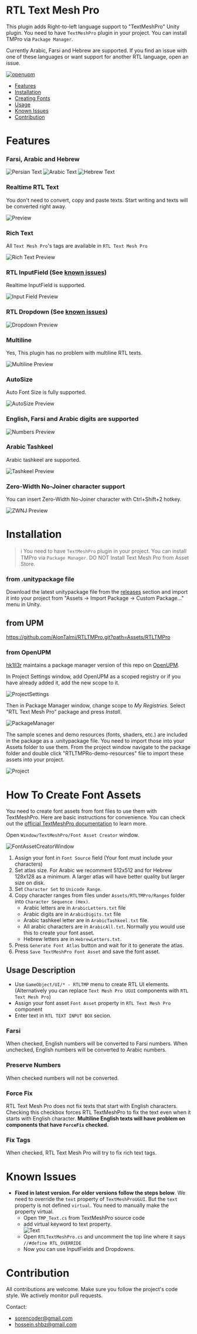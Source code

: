 # RTL Text Mesh Pro
This plugin adds Right-to-left language support to "TextMeshPro" Unity plugin. 
You need to have `TextMeshPro` plugin in your project. You can install TMPro via `Package Manager`.

Currently Arabic, Farsi and Hebrew are supported. If you find an issue with one of these languages or want support for another RTL language, open an issue.

[![openupm](https://img.shields.io/npm/v/com.nosuchstudio.rtltmpro?label=openupm&registry_uri=https://package.openupm.com)](https://openupm.com/packages/com.nosuchstudio.rtltmpro/)

- [Features](#features)
- [Installation](#installation)
- [Creating Fonts](#how-to-create-font-assets)
- [Usage](#usage-description)
- [Known Issues](#known-issues)
- [Contribution](#contribution)

# Features
### Farsi, Arabic and Hebrew
![Persian Text](Screenshots/Persian-Text.PNG)
![Arabic Text](Screenshots/Arabic-Text.PNG)
![Hebrew Text](Screenshots/Hebrew-Text.PNG)

### Realtime RTL Text
You don't need to convert, copy and paste texts. Start writing and texts will be converted right away.  
  
![Preview](Screenshots/Realtime.gif)

### Rich Text
All `Text Mesh Pro`'s tags are available in `RTL Text Mesh Pro`
  
![Rich Text Preview](Screenshots/Rich%20Text.PNG)

### RTL InputField (See [known issues](#known-issues))
Realtime InputField is supported.  
  
![Input Field Preview](Screenshots/InputField.gif)  

### RTL Dropdown (See [known issues](#known-issues))
  
![Dropdown Preview](Screenshots/Dropdown.gif)

### Multiline
Yes, This plugin has no problem with multiline RTL texts.
  
![Multiline Preview](Screenshots/Multiline.PNG)

### AutoSize
Auto Font Size is fully supported.  
  
![AutoSize Preview](Screenshots/AutoSize.gif)

### English, Farsi and Arabic digits are supported
  
![Numbers Preview](Screenshots/Numbers.PNG)

### Arabic Tashkeel
Arabic tashkeel are supported.  
  
![Tashkeel Preview](Screenshots/Arabic%20Text.PNG)  

### Zero-Width No-Joiner character support
You can insert Zero-Width No-Joiner character with Ctrl+Shift+2 hotkey.  
  
![ZWNJ Preview](Screenshots/zwnj.PNG)  

# Installation
> :information_source: You need to have `TextMeshPro` plugin in your project. You can install TMPro via `Package Manager`. DO NOT Install Text Mesh Pro from Asset Store.
 
### from .unitypackage file
Download the latest unitypackage file from the [releases](https://github.com/sorencoder/RTLTMPro/releases) section and import it into your project from "Assets -> Import Package -> Custom Package..." menu in Unity.

## from UPM
https://github.com/AlonTalmi/RTLTMPro.git?path=Assets/RTLTMPro

### from OpenUPM
[hk1ll3r](https://github.com/hk1ll3r/) maintains a package manager version of this repo on [OpenUPM](https://openupm.com/packages/com.nosuchstudio.rtltmpro/).

In Project Settings window, add OpenUPM as a scoped registry or if you have already added it, add the new scope to it.

![ProjectSettings](Screenshots/ProjectSettings.PNG)

Then in Package Manager window, change scope to *My Registries*. Select "RTL Text Mesh Pro" package and press *Install*.

![PackageManager](Screenshots/PackageManager.PNG)

The sample scenes and demo resources (fonts, shaders, etc.) are included in the package as a .unitypackage file. You need to import those into your Assets folder to use them. From the project window navigate to the package folder and double click "RTLTMPRo-demo-resources" file to import these assets into your project.

![Project](Screenshots/Project.PNG)

# How To Create Font Assets
You need to create font assets from font files to use them with TextMeshPro. Here are basic instructions for convenience. You can check out the [official TextMeshPro documentation](https://docs.unity3d.com/Packages/com.unity.textmeshpro@4.0/manual/FontAssetsCreator.html) to learn more.
  
Open `Window/TextMeshPro/Font Asset Creator` window.

![FontAssetCreatorWindow](Screenshots/FontAssetCreator.PNG)

1. Assign your font in `Font Source` field (Your font must include your characters)
2. Set atlas size. For Arabic we recomment 512x512 and for Hebrew 128x128 as a minimum. A larger atlas will have better quality but larger size on disk.
3. Set `Character Set` to `Unicode Range`.
4. Copy character ranges from files under `Assets/RTLTMPro/Ranges` folder into `Character Sequence (Hex)`.
   * Arabic letters are in `ArabicLetters.txt` file
   * Arabic digits are in `ArabicDigits.txt` file
   * Arabic tashkeel letter are in `ArabicTashkeel.txt` file.
   * All arabic characters are in `ArabicAll.txt`. Normally you would use this to create your font asset.
   * Hebrew letters are in `HebrewLetters.txt`.
6. Press `Generate Font Atlas` button and wait for it to generate the atlas.
7. Press `Save TextMeshPro Font Asset` and save the font asset.
  
## Usage Description

* Use `GameObject/UI/* - RTLTMP` menu to create RTL UI elements. (Alternatively you can replace `Text Mesh Pro UGUI` components with `RTL Text Mesh Pro`)
* Assign your font asset `Font Asset` property in `RTL Text Mesh Pro` component 
* Enter text in `RTL TEXT INPUT BOX` secion.

### Farsi
When checked, English numbers will be converted to Farsi numbers.
When unchecked, English numbers will be converted to Arabic numbers.  

### Preserve Numbers
When checked numbers will not be converted.  

### Force Fix
RTL Text Mesh Pro does not fix texts that start with English characters. 
Checking this checkbox forces RTL TextMeshPro to fix the text even when it starts with English character. 
**Multiline English texts will have problem on components that have `ForceFix` checked.**  

### Fix Tags
When checked, RTL Text Mesh Pro will try to fix rich text tags.  

# Known Issues
* **Fixed in latest version. For older versions follow the steps below**.
  We need to override the `text` property of `TextMeshProUGUI`. But the `text` property is not defined `virtual`. You need to manually make the property virtual.  
  * Open `TMP_Text.cs` from TextMeshPro source code
  * add virtual keyword to text property.  
  ![Text](Screenshots/TextProperty.PNG)
  * Open `RTLTextMeshPro.cs` and uncomment the top line where it says `//#define RTL_OVERRIDE`
  * Now you can use InputFields and Dropdowns.
  
# Contribution
All contributions are welcome. Make sure you follow the project's code style. We actively monitor pull requests.

Contact: 
- sorencoder@gmail.com
- hossein.shbz@gmail.com
